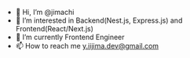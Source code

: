 - 👋 Hi, I’m @jimachi
- 👀 I’m interested in Backend(Nest.js, Express.js) and Frontend(React/Next.js)
- 🌱 I’m currently Frontend Engineer
- 📫 How to reach me y.iijima.dev@gmail.com

<!---
jimachi/jimachi is a ✨ special ✨ repository because its `README.md` (this file) appears on your GitHub profile.
You can click the Preview link to take a look at your changes.
--->
